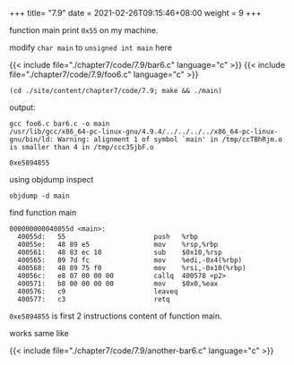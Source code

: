 +++
title= "7.9"
date = 2021-02-26T09:15:46+08:00
weight = 9
+++

function main print `0x55` on my machine.

modify `char main` to `unsigned int main` here

{{< include file="./chapter7/code/7.9/bar6.c" language="c" >}}
{{< include file="./chapter7/code/7.9/foo6.c" language="c" >}}

    (cd ./site/content/chapter7/code/7.9; make && ./main)

output:

    gcc foo6.c bar6.c -o main
    /usr/lib/gcc/x86_64-pc-linux-gnu/4.9.4/../../../../x86_64-pc-linux-gnu/bin/ld: Warning: alignment 1 of symbol `main' in /tmp/ccTBhRjm.o is smaller than 4 in /tmp/ccc3SjbF.o

    0xe5894855

using objdump inspect

    objdump -d main

find function main

    000000000040055d <main>:
      40055d:	55                   	push   %rbp
      40055e:	48 89 e5             	mov    %rsp,%rbp
      400561:	48 83 ec 10          	sub    $0x10,%rsp
      400565:	89 7d fc             	mov    %edi,-0x4(%rbp)
      400568:	48 89 75 f0          	mov    %rsi,-0x10(%rbp)
      40056c:	e8 07 00 00 00       	callq  400578 <p2>
      400571:	b8 00 00 00 00       	mov    $0x0,%eax
      400576:	c9                   	leaveq 
      400577:	c3                   	retq   

`0xe5894855` is first 2 instructions content of function main.

works same like

{{< include file="./chapter7/code/7.9/another-bar6.c" language="c" >}}
